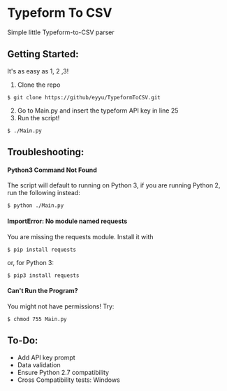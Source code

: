 # Typeform To CSV
Simple little Typeform-to-CSV parser

## Getting Started:
It's as easy as 1, 2 ,3!

1. Clone the repo
```
$ git clone https://github/eyyu/TypeformToCSV.git
```
2. Go to Main.py and insert the typeform API key in line 25
3. Run the script!
```
$ ./Main.py
```  
## Troubleshooting:

#### Python3 Command Not Found
The script will default to running on Python 3, if you are running Python 2,
run the following instead:
```
$ python ./Main.py
```

#### ImportError: No module named requests
You are missing the requests module. Install it with
```
$ pip install requests
```
or, for Python 3:
```
$ pip3 install requests
```

#### Can't Run the Program?
You might not have permissions! Try:
```
$ chmod 755 Main.py
```


## To-Do:
- Add API key prompt
- Data validation
- Ensure Python 2.7 compatibility
- Cross Compatibility tests: Windows
